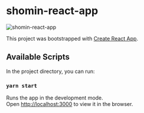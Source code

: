 # shomin-react-app

<img src="https://i.ibb.co/kJqJx55/shomin-react-app.png" alt="shomin-react-app" border="0">

This project was bootstrapped with [Create React App](https://github.com/facebook/create-react-app).

## Available Scripts

In the project directory, you can run:

### `yarn start`

Runs the app in the development mode.\
Open [http://localhost:3000](http://localhost:3000) to view it in the browser.

